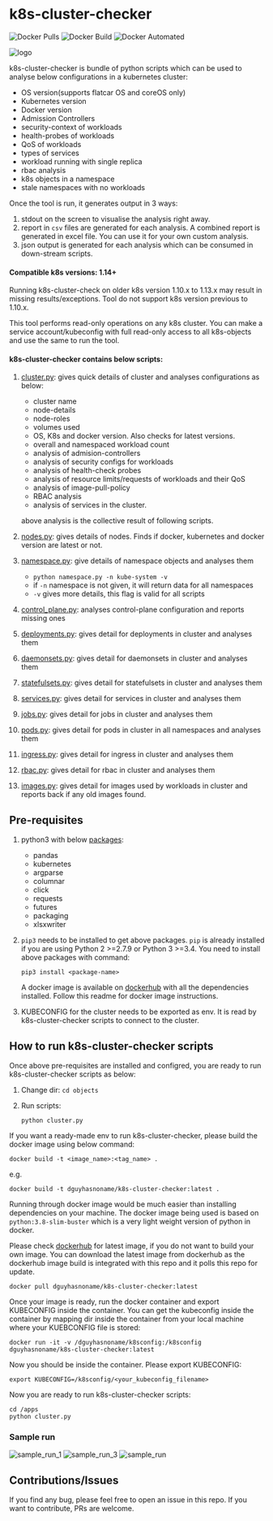 # k8s-cluster-checker

![Docker Pulls](https://img.shields.io/docker/pulls/dguyhasnoname/k8s-cluster-checker.svg)
![Docker Build](https://img.shields.io/docker/build/dguyhasnoname/k8s-cluster-checker.svg)
![Docker Automated](https://img.shields.io/docker/automated/jrottenberg/ffmpeg.svg)

![logo](/docs/imgs/logo.png)

k8s-cluster-checker is bundle of python scripts which can be used to analyse below configurations in a kubernetes cluster:

- OS version(supports flatcar OS and coreOS only)
- Kubernetes version
- Docker version
- Admission Controllers
- security-context of workloads
- health-probes of workloads
- QoS of workloads
- types of services
- workload running with single replica
- rbac analysis
- k8s objects in a namespace 
- stale namespaces with no workloads
 
Once the tool is run, it generates output in 3 ways:
1. stdout on the screen to visualise the analysis right away.
2. report in `csv` files are generated for each analysis. A combined report is generated in excel file. You can use it for your own custom analysis.
3. json output is generated for each analysis which can be consumed in down-stream scripts.

#### Compatible k8s versions: 1.14+  
Running k8s-cluster-check on older k8s version 1.10.x to 1.13.x may result in missing results/exceptions. Tool do not support k8s version previous to 1.10.x.

This tool performs read-only operations on any k8s cluster. You can make a service account/kubeconfig with full read-only access to all k8s-objects and use the same to run the tool.

#### k8s-cluster-checker contains below scripts:

1. [cluster.py](objects/cluster.py): gives quick details of cluster and analyses configurations as below:
    - cluster name
    - node-details
    - node-roles
    - volumes used
    - OS, K8s and docker version. Also checks for latest versions.
    - overall and namespaced workload count
    - analysis of admision-controllers
    - analysis of security configs for workloads
    - analysis of health-check probes
    - analysis of resource limits/requests of workloads and their QoS
    - analysis of image-pull-policy
    - RBAC analysis
    - analysis of services in the cluster.

    above analysis is the collective result of following scripts.
2. [nodes.py](objects/nodes.py): gives details of nodes. Finds if docker, kubernetes and docker version are latest or not.
3. [namespace.py](objects/namespace.py): give details of namespace objects and analyses them
    - `python namespace.py -n kube-system -v`
    - if `-n` namespace is not given, it will return data for all namespaces
    - `-v` gives more details, this flag is valid for all scripts
4. [control_plane.py](objects/control_plane.py): analyses control-plane configuration and reports missing ones
5. [deployments.py](objects/deployments.py): gives detail for deployments in cluster and analyses them
6. [daemonsets.py](objects/daemonsets.py): gives detail for daemonsets in cluster and analyses them
7. [statefulsets.py](objects/statefulsets.py): gives detail for statefulsets in cluster and analyses them
8. [services.py](objects/services.py): gives detail for services in cluster and analyses them
9. [jobs.py](objects/jobs.py): gives detail for jobs in cluster and analyses them
10. [pods.py](objects/pods.py): gives detail for pods in cluster in all namespaces and analyses them
11. [ingress.py](objects/ingress.py): gives detail for ingress in cluster and analyses them
12. [rbac.py](objects/rbac.py): gives detail for rbac in cluster and analyses them
13. [images.py](objects/images.py): gives detail for images used by workloads in cluster and reports back if any old images found.

## Pre-requisites

1. python3 with below [packages](requirements.txt):
    - pandas
    - kubernetes
    - argparse
    - columnar
    - click
    - requests
    - futures
    - packaging
    - xlsxwriter

2. `pip3` needs to be installed to get above packages. `pip` is already installed if you are using Python 2 >=2.7.9 or Python 3 >=3.4. You need to install above packages with command: 

    ```
    pip3 install <package-name>
    ```

    A docker image is available on [dockerhub](https://hub.docker.com/repository/docker/dguyhasnoname/k8s-cluster-checker) with all the dependencies installed. Follow this readme for docker image instructions.

3. KUBECONFIG for the cluster needs to be exported as env. It is read by k8s-cluster-checker scripts to connect to the cluster.

## How to run k8s-cluster-checker scripts

Once above pre-requisites are installed and configred, you are ready to run k8s-cluster-checker scripts as below:

1. Change dir: `cd objects`
2. Run scripts:

    ```
    python cluster.py
    ```

If you want a ready-made env to run k8s-cluster-checker, please build the docker image using below command:

    docker build -t <image_name>:<tag_name> .

e.g.

    
    docker build -t dguyhasnoname/k8s-cluster-checker:latest .
    
Running through docker image would be much easier than installing dependencies on your machine. The docker image being used is based on `python:3.8-slim-buster` which is a very light weight version of python in docker.  

Please check [dockerhub](https://hub.docker.com/repository/docker/dguyhasnoname/k8s-cluster-checker) for latest image, if you do not want to build your own image. You can download the latest image from dockerhub as the dockerhub image build is integrated with this repo and it polls this repo for update.

    docker pull dguyhasnoname/k8s-cluster-checker:latest

Once your image is ready, run the docker container and export KUBECONFIG inside the container. You can get the kubeconfig inside the container by mapping dir inside the container from your local machine where your KUEBCONFIG file is stored:

    
    docker run -it -v /dguyhasnoname/k8sconfig:/k8sconfig dguyhasnoname/k8s-cluster-checker:latest
    

Now you should be inside the container. Please export KUBECONFIG:

    
    export KUBECONFIG=/k8sconfig/<your_kubeconfig_filename>
    

Now you are ready to run k8s-cluster-checker scripts:

    
    cd /apps
    python cluster.py

### Sample run

![sample_run_1](/docs/imgs/sample_run_1.png)
![sample_run_3](/docs/imgs/sample_run_3.png)
![sample_run](/docs/imgs/sample_run.png)

## Contributions/Issues

If you find any bug, please feel free to open an issue in this repo. If you want to contribute, PRs are welcome.